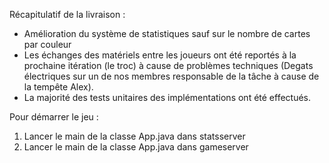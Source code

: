 Récapitulatif de la livraison :  
- Amélioration du système de statistiques sauf sur le nombre de cartes par couleur
- Les échanges des matériels entre les joueurs ont été reportés à la prochaine itération (le troc) à cause de problèmes techniques (Degats électriques sur un de nos membres responsable de la tâche à cause de la tempête Alex).  
- La majorité des tests unitaires des implémentations ont été effectués.  

Pour démarrer le jeu :  
1. Lancer le main de la classe App.java dans statsserver  
2. Lancer le main de la classe App.java dans gameserver  
